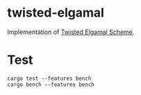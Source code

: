 # twisted-elgamal

Implementation of [Twisted Elgamal Scheme](https://github.com/ieigen/ieigen.github.io/blob/main/docs/whitepaper/Eigen_ZKZRU_yellowpaper/Eigen_ZKZRU_yellowpaper.pdf).

# Test

```
cargo test --features bench
cargo bench --features bench
```
